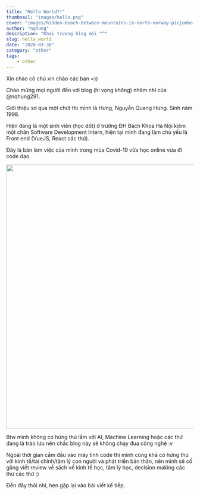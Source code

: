 ```yaml
---
title: "Hello World?!"
thumbnail: "images/hello.png"
cover: "images/hidden-beach-between-mountains-in-north-norway-picjumbo-com.jpg"
author: "nqhung"
description: "Khai trương blog mới ^^"
slug: hello_world
date: "2020-03-30"
category: "other"
tags:
    - other
---  
```

  
Xin chào cô chú xin chào các bạn =))  

Chào mừng mọi người đến với blog (hi vọng không) nhảm nhí của @nqhung291.    

Giới thiệu sơ qua một chút thì mình là Hưng, Nguyễn Quang Hưng. Sinh năm 1998.  

Hiện đang là một sinh viên (học dốt) ở trường ĐH Bách Khoa Hà Nội kiêm một chân Software Development Intern, hiện tại mình đang làm chủ yếu là Front end (VueJS, React các thứ).  

Đây là bàn làm việc của mình trong mùa Covid-19 vừa học online vừa đi code dạo.  

<img src="/images/IMG_6723.jpg" width="710" height="auto" />  
  


Btw mình không có hứng thú lắm với AI, Machine Learning hoặc các thứ đang là trào lưu nên chắc blog này sẽ không chạy đua công nghệ :v  

Ngoài thời gian cắm đầu vào máy tính code thì mình cũng khá có hứng thú với kinh tế/tài chính/tâm lý con người và phát triển bản thân, nên mình sẽ cố gắng viết review về sách về kinh tế học, tâm lý học, decision making các thứ các thứ ;)  

Đến đây thôi nhỉ, hẹn gặp lại vào bài viết kế tiếp.